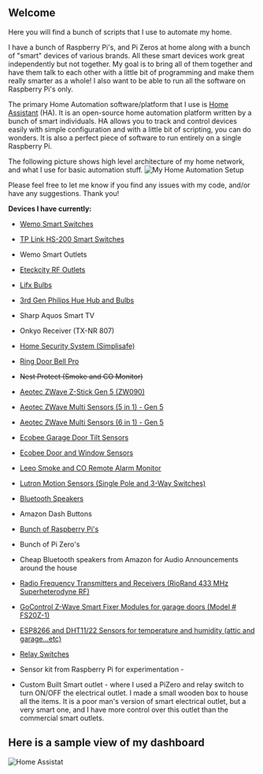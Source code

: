 ## Welcome

Here you will find a bunch of scripts that I use to automate my home.

I have a bunch of Raspberry Pi's, and Pi Zeros at home along with a bunch of "smart" devices of various brands. All these smart devices work great independently but not together. My goal is to bring all of them together and have them talk to each other with a little bit of programming and make them really smarter as a whole! I also want to be able to run all the software on Raspberry Pi's only.

The primary Home Automation software/platform that I use is [Home Assistant](https://home-assistant.io/) (HA). It is an open-source home automation platform written by a bunch of smart individuals. HA allows you to track and control devices easily with simple configuration and with a little bit of scripting, you can do wonders. It is also a perfect piece of software to run entirely on a single Raspberry Pi.

The following picture shows high level architecture of my home network, and what I use for basic automation stuff.
![My Home Automation Setup](https://github.com/skalavala/smarthome/blob/master/images/Home%20Automation%20Setup%20-%20Kalavala.jpg)

Please feel free to let me know if you find any issues with my code, and/or have any suggestions. Thank you!

**Devices I have currently:**

* <a href="http://amzn.to/2pairYc">Wemo Smart Switches</a>

* <a href="http://amzn.to/2qeilPx">TP Link HS-200 Smart Switches</a>

* Wemo Smart Outlets

* <a href="http://amzn.to/2pTIDFA">Eteckcity RF Outlets</a>

* <a href="http://amzn.to/2pTWaNm">Lifx Bulbs</a>

* <a href="http://amzn.to/2qefqX6">3rd Gen Philips Hue Hub and Bulbs</a>

* Sharp Aquos Smart TV

* Onkyo Receiver (TX-NR 807)

* <a href="http://amzn.to/2pTIpyv">Home Security System (Simplisafe)</a>

* <a href="http://amzn.to/2pVmS6y">Ring Door Bell Pro</a>

* ~~Nest Protect (Smoke and CO Monitor)~~

* <a href="http://amzn.to/2pa9uhO">Aeotec ZWave Z-Stick Gen 5 (ZW090)</a>

* <a href="http://amzn.to/2qdYUqa">Aeotec ZWave Multi Sensors (5 in 1) - Gen 5</a>

* <a href="http://amzn.to/2pV5yOT">Aeotec ZWave Multi Sensors (6 in 1) - Gen 5</a>

* <a href="http://amzn.to/2pTKVEL">Ecobee Garage Door Tilt Sensors</a>

* <a href="http://amzn.to/2pohSpI">Ecobee Door and Window Sensors</a>

* <a href="http://amzn.to/2papVuj">Leeo Smoke and CO Remote Alarm Monitor</a>

* <a href="http://amzn.to/2pV6SkH">Lutron Motion Sensors (Single Pole and 3-Way Switches) </a>

* <a href="http://amzn.to/2pU2V1Y">Bluetooth Speakers</a>

* Amazon Dash Buttons

* <a href="http://amzn.to/2p9RVhQ">Bunch of Raspberry Pi's</a>

* Bunch of Pi Zero's

* Cheap Bluetooth speakers from Amazon for Audio Announcements around the house

* <a href="http://amzn.to/2qe8PMo"> Radio Frequency Transmitters and Receivers (RioRand 433 MHz Superheterodyne RF)</a>

* <a href="http://amzn.to/2pV2wu1">GoControl Z-Wave Smart Fixer Modules for garage doors (Model # FS20Z-1)</a>

* <a href="http://amzn.to/2pV60wx">ESP8266 and DHT11/22 Sensors for temperature and humidity (attic and garage...etc)</a>

* <a href="http://amzn.to/2pTQ1kv">Relay Switches </a>

* Sensor kit from Raspberry Pi for experimentation - 

* Custom Built Smart outlet - where I used a PiZero and relay switch to turn ON/OFF the electrical outlet. I made a small wooden box to house all the items. It is a poor man's version of smart electrical outlet, but a very smart one, and I have more control over this outlet than the commercial smart outlets.


## Here is a sample view of my dashboard

<img src="https://github.com/skalavala/smarthome/blob/master/images/homeassistant.jpg" alt="Home Assistat" />

